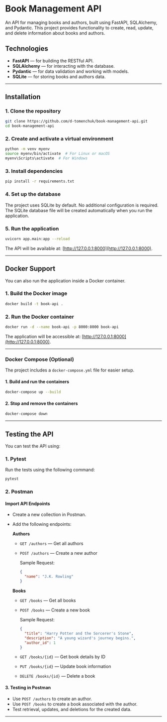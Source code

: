 
# Book Management API

An API for managing books and authors, built using FastAPI, SQLAlchemy, and Pydantic. This project provides functionality to create, read, update, and delete information about books and authors.

## Technologies

- **FastAPI** — for building the RESTful API.
- **SQLAlchemy** — for interacting with the database.
- **Pydantic** — for data validation and working with models.
- **SQLite** — for storing books and authors data.

---

## Installation

### 1. Clone the repository

```bash
git clone https://github.com/d-tomenchuk/book-management-api.git
cd book-management-api
```

### 2. Create and activate a virtual environment

```bash
python -m venv myenv
source myenv/bin/activate  # For Linux or macOS
myenv\Scripts\activate  # For Windows
```

### 3. Install dependencies

```bash
pip install -r requirements.txt
```

### 4. Set up the database

The project uses SQLite by default. No additional configuration is required. The SQLite database file will be created automatically when you run the application.

### 5. Run the application

```bash
uvicorn app.main:app --reload
```

The API will be available at: [http://127.0.0.1:8000](http://127.0.0.1:8000).

---

## Docker Support

You can also run the application inside a Docker container.

### 1. Build the Docker image

```bash
docker build -t book-api .
```

### 2. Run the Docker container

```bash
docker run -d --name book-api -p 8000:8000 book-api
```

The application will be accessible at: [http://127.0.0.1:8000](http://127.0.0.1:8000).

---

### Docker Compose (Optional)

The project includes a `docker-compose.yml` file for easier setup.

#### 1. Build and run the containers

```bash
docker-compose up --build
```

#### 2. Stop and remove the containers

```bash
docker-compose down
```

---

## Testing the API

You can test the API using:

### 1. **Pytest**

Run the tests using the following command:

```bash
pytest
```

### 2. **Postman**

#### Import API Endpoints

- Create a new collection in Postman.
- Add the following endpoints:

  **Authors**
  - `GET /authors` — Get all authors
  - `POST /authors` — Create a new author
  
    Sample Request:
    ```json
    {
      "name": "J.K. Rowling"
    }
    ```

  **Books**
  - `GET /books` — Get all books
  - `POST /books` — Create a new book
  
    Sample Request:
    ```json
    {
      "title": "Harry Potter and the Sorcerer's Stone",
      "description": "A young wizard's journey begins.",
      "author_id": 1
    }
    ```
  - `GET /books/{id}` — Get book details by ID
  - `PUT /books/{id}` — Update book information
  - `DELETE /books/{id}` — Delete a book

#### 3. Testing in Postman

- Use `POST /authors` to create an author.
- Use `POST /books` to create a book associated with the author.
- Test retrieval, updates, and deletions for the created data.

---


